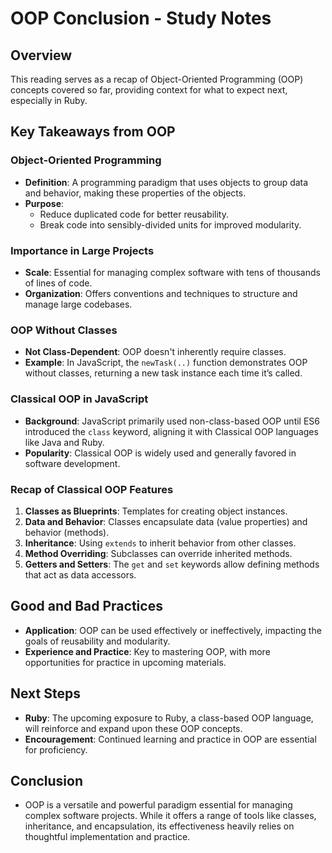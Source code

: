 # OOP Conclusion - Study Notes

## Overview

This reading serves as a recap of Object-Oriented Programming (OOP) concepts covered so far, providing context for what to expect next, especially in Ruby.

## Key Takeaways from OOP

### Object-Oriented Programming
- **Definition**: A programming paradigm that uses objects to group data and behavior, making these properties of the objects.
- **Purpose**:
  - Reduce duplicated code for better reusability.
  - Break code into sensibly-divided units for improved modularity.

### Importance in Large Projects
- **Scale**: Essential for managing complex software with tens of thousands of lines of code.
- **Organization**: Offers conventions and techniques to structure and manage large codebases.

### OOP Without Classes
- **Not Class-Dependent**: OOP doesn't inherently require classes.
- **Example**: In JavaScript, the `newTask(..)` function demonstrates OOP without classes, returning a new task instance each time it’s called.

### Classical OOP in JavaScript
- **Background**: JavaScript primarily used non-class-based OOP until ES6 introduced the `class` keyword, aligning it with Classical OOP languages like Java and Ruby.
- **Popularity**: Classical OOP is widely used and generally favored in software development.

### Recap of Classical OOP Features
1. **Classes as Blueprints**: Templates for creating object instances.
2. **Data and Behavior**: Classes encapsulate data (value properties) and behavior (methods).
3. **Inheritance**: Using `extends` to inherit behavior from other classes.
4. **Method Overriding**: Subclasses can override inherited methods.
5. **Getters and Setters**: The `get` and `set` keywords allow defining methods that act as data accessors.

## Good and Bad Practices
- **Application**: OOP can be used effectively or ineffectively, impacting the goals of reusability and modularity.
- **Experience and Practice**: Key to mastering OOP, with more opportunities for practice in upcoming materials.

## Next Steps
- **Ruby**: The upcoming exposure to Ruby, a class-based OOP language, will reinforce and expand upon these OOP concepts.
- **Encouragement**: Continued learning and practice in OOP are essential for proficiency.

## Conclusion
- OOP is a versatile and powerful paradigm essential for managing complex software projects. While it offers a range of tools like classes, inheritance, and encapsulation, its effectiveness heavily relies on thoughtful implementation and practice.
